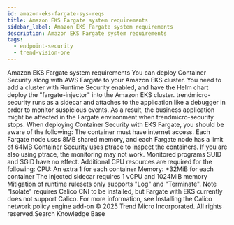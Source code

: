 ```yaml
---
id: amazon-eks-fargate-sys-reqs
title: Amazon EKS Fargate system requirements
sidebar_label: Amazon EKS Fargate system requirements
description: Amazon EKS Fargate system requirements
tags:
  - endpoint-security
  - trend-vision-one
---
```


 Amazon EKS Fargate system requirements You can deploy Container Security along with AWS Fargate to your Amazon EKS cluster. You need to add a cluster with Runtime Security enabled, and have the Helm chart deploy the "fargate-injector" into the Amazon EKS cluster. trendmicro-security runs as a sidecar and attaches to the application like a debugger in order to monitor suspicious events. As a result, the business application might be affected in the Fargate environment when trendmicro-security stops. When deploying Container Security with EKS Fargate, you should be aware of the following: The container must have internet access. Each Fargate node uses 8MB shared memory, and each Fargate node has a limit of 64MB Container Security uses ptrace to inspect the containers. If you are also using ptrace, the monitoring may not work. Monitored programs SUID and SGID have no effect. Additional CPU resources are required for the following: CPU: An extra 1 for each container Memory: +32MiB for each container The injected sidecar requires 1 vCPU and 1024MiB memory Mitigation of runtime rulesets only supports "Log" and "Terminate". Note "Isolate" requires Calico CNI to be installed, but Fargate with EKS currently does not support Calico. For more information, see Installing the Calico network policy engine add-on © 2025 Trend Micro Incorporated. All rights reserved.Search Knowledge Base